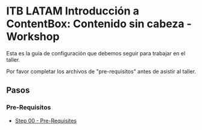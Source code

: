 # ITB LATAM Introducción a ContentBox: Contenido sin cabeza - Workshop

Esta es la guía de configuración que debemos seguir para trabajar en el taller.

Por favor completar los archivos de "pre-requisitos" antes de asistir al taller.
## Pasos

### Pre-Requisitos

- [Step 00 - Pre-Requisites](Step-00-Prerequisites.md)